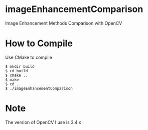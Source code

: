 # imageEnhancementComparison
Image Enhancement Methods Comparison with OpenCV

# How to Compile
Use CMake to compile
```shell=
$ mkdir build
$ cd build
$ cmake ..
$ make
$ cd ..
$ ./imageEnhancementComparison
```

# Note
The version of OpenCV I use is 3.4.x
